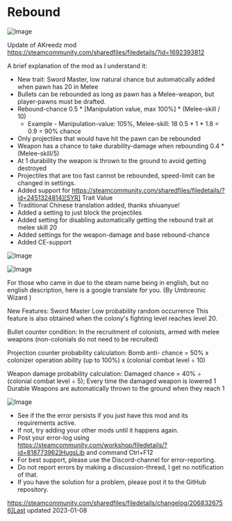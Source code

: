 # Rebound

![Image](https://i.imgur.com/buuPQel.png)

Update of AKreedz mod
https://steamcommunity.com/sharedfiles/filedetails/?id=1692393812

A brief explanation of the mod as I understand it:
 - New trait: Sword Master, low natural chance but automatically added when pawn has 20 in Melee
 - Bullets can be rebounded as long as pawn has a Melee-weapon, but player-pawns must be drafted.
 - Rebound-chance 0.5 * [Manipulation value, max 100%] * (Melee-skill / 10)
	* Example - Manipulation-value: 105%, Melee-skill: 18
		0.5 * 1 * 1.8 = 0.9 = 90% chance
 - Only projectiles that would have hit the pawn can be rebounded
 - Weapon has a chance to take durability-damage when rebounding
	0.4 * (Melee-skill/5)
 - At 1 durability the weapon is thrown to the ground to avoid getting destroyed
 - Projectiles that are too fast cannot be rebounded, speed-limit can be changed in settings.
- Added support for https://steamcommunity.com/sharedfiles/filedetails/?id=2451324814][SYR] Trait Value
- Traditional Chinese translation added, thanks shiuanyue!
- Added a setting to just block the projectiles
- Added setting for disabling automatically getting the rebound trait at melee skill 20
- Added settings for the weapon-damage and base rebound-chance
- Added CE-support

![Image](https://i.imgur.com/pufA0kM.png)

	
![Image](https://i.imgur.com/Z4GOv8H.png)


For those who came in due to the steam name being in english, but no english description, here is a google translate for you. (By Umbreonic Wizard )

New Features: Sword Master
Low probability random occurrence
This feature is also obtained when the colony's fighting level reaches level 20.

Bullet counter condition:
In the recruitment of colonists, armed with melee weapons (non-colonials do not need to be recruited)

Projection counter probability calculation:
Bomb anti- chance = 50% x colonizer operation ability (up to 100%) x (colonial combat level ÷ 10)

Weapon damage probability calculation:
Damaged chance = 40% ÷ (colonial combat level ÷ 5);
Every time the damaged weapon is lowered 1 Durable
Weapons are automatically thrown to the ground when they reach 1


![Image](https://i.imgur.com/PwoNOj4.png)



-  See if the the error persists if you just have this mod and its requirements active.
-  If not, try adding your other mods until it happens again.
-  Post your error-log using https://steamcommunity.com/workshop/filedetails/?id=818773962]HugsLib and command Ctrl+F12
-  For best support, please use the Discord-channel for error-reporting.
-  Do not report errors by making a discussion-thread, I get no notification of that.
-  If you have the solution for a problem, please post it to the GitHub repository.




https://steamcommunity.com/sharedfiles/filedetails/changelog/2068326756]Last updated 2023-01-08
